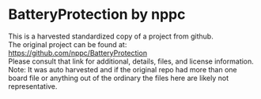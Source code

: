 
# BatteryProtection by nppc  
This is a harvested standardized copy of a project from github.  
The original project can be found at:  
https://github.com/nppc/BatteryProtection  
Please consult that link for additional, details, files, and license information.  
Note: It was auto harvested and if the original repo had more than one board file or anything out of the ordinary the files here are likely not representative.  
    